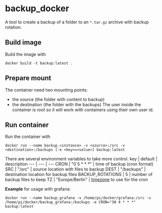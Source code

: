 # backup_docker
A tool to create a backup of a folder to an `*.tar.gz` archive with backup rotation.

## Build image
Build the image with
```
docker build -t backup:latest .
```

## Prepare mount
The container need two mounting points:
- the source (the folder with content to backup)
- the destination (the folder with the backups)
The user inside the container is _root_ so it will work with containers using their own user id.

## Run container
Run the container with
```
docker run --name backup_<instance> -v <source>:/src -v <destination>:/backups [-e <key>=<value>] backup:latest
```
There are several environment variables to take more control.
key | default | description
--- | --- | ---
CRON | "0 5 * * *" | time of backup (cron format)
SRC | "/src" | source location with files to backup
DEST | "/backups" | destination location for backup files
BACKUP_ROTATIONS | 5 | number of backup files to keep
TZ | "Europe/Berlin" | [timezone](https://en.wikipedia.org/wiki/List_of_tz_database_time_zones) to use for the cron


**Example** for usage with grafana:
```
docker run --name backup_grafana -v /home/pi/docker/grafana:/src -v /home/pi/docker/backup_grafana:/backups -e CRON="30 4 * * *" backup:latest
```